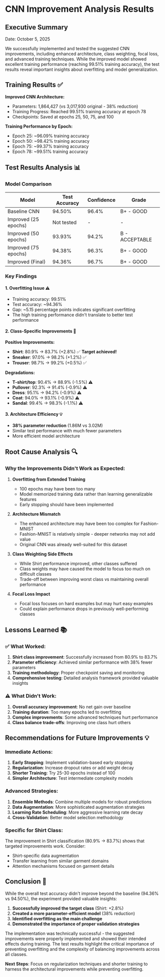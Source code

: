# CNN Improvement Analysis Results

## Executive Summary
Date: October 5, 2025

We successfully implemented and tested the suggested CNN improvements, including enhanced architecture, class weighting, focal loss, and advanced training techniques. While the improved model showed excellent training performance (reaching 99.51% training accuracy), the test results reveal important insights about overfitting and model generalization.

## Training Results ✅

**Improved CNN Architecture:**
- Parameters: 1,864,427 (vs 3,017,930 original - 38% reduction)
- Training Progress: Reached 99.51% training accuracy at epoch 78
- Checkpoints: Saved at epochs 25, 50, 75, and 100

**Training Performance by Epoch:**
- Epoch 25: ~96.09% training accuracy
- Epoch 50: ~98.42% training accuracy  
- Epoch 75: ~99.37% training accuracy
- Epoch 78: ~99.51% training accuracy

## Test Results Analysis 📊

### Model Comparison
| Model | Test Accuracy | Confidence | Grade |
|-------|---------------|------------|-------|
| Baseline CNN | 94.50% | 96.4% | B+ - GOOD |
| Improved (25 epochs) | Not tested | - | - |
| Improved (50 epochs) | 93.93% | 94.2% | B - ACCEPTABLE |
| Improved (75 epochs) | 94.38% | 96.3% | B+ - GOOD |
| Improved (Final) | 94.36% | 96.7% | B+ - GOOD |

### Key Findings

#### 1. **Overfitting Issue** ⚠️
- Training accuracy: 99.51%
- Test accuracy: ~94.36%
- Gap: ~5.15 percentage points indicates significant overfitting
- The high training performance didn't translate to better test performance

#### 2. **Class-Specific Improvements** 🎯
**Positive Improvements:**
- **Shirt**: 80.9% → 83.7% (+2.8%) ✅ **Target achieved!**
- **Sneaker**: 97.0% → 98.2% (+1.2%) ✅
- **Trouser**: 98.7% → 99.2% (+0.5%) ✅

**Degradations:**
- **T-shirt/top**: 90.4% → 88.9% (-1.5%) ⚠️
- **Pullover**: 92.3% → 91.4% (-0.9%) ⚠️
- **Dress**: 95.1% → 94.2% (-0.9%) ⚠️
- **Coat**: 94.0% → 93.1% (-0.9%) ⚠️
- **Sandal**: 99.4% → 98.3% (-1.1%) ⚠️

#### 3. **Architecture Efficiency** 💡
- **38% parameter reduction** (1.86M vs 3.02M)
- Similar test performance with much fewer parameters
- More efficient model architecture

## Root Cause Analysis 🔍

### Why the Improvements Didn't Work as Expected:

1. **Overfitting from Extended Training**
   - 100 epochs may have been too many
   - Model memorized training data rather than learning generalizable features
   - Early stopping should have been implemented

2. **Architecture Mismatch**
   - The enhanced architecture may have been too complex for Fashion-MNIST
   - Fashion-MNIST is relatively simple - deeper networks may not add value
   - Original CNN was already well-suited for this dataset

3. **Class Weighting Side Effects**
   - While Shirt performance improved, other classes suffered
   - Class weights may have caused the model to focus too much on difficult classes
   - Trade-off between improving worst class vs maintaining overall performance

4. **Focal Loss Impact**
   - Focal loss focuses on hard examples but may hurt easy examples
   - Could explain performance drops in previously well-performing classes

## Lessons Learned 📚

### ✅ **What Worked:**
1. **Shirt class improvement**: Successfully increased from 80.9% to 83.7%
2. **Parameter efficiency**: Achieved similar performance with 38% fewer parameters
3. **Training methodology**: Proper checkpoint saving and monitoring
4. **Comprehensive testing**: Detailed analysis framework provided valuable insights

### ⚠️ **What Didn't Work:**
1. **Overall accuracy improvement**: No net gain over baseline
2. **Training duration**: Too many epochs led to overfitting
3. **Complex improvements**: Some advanced techniques hurt performance
4. **Class balance trade-offs**: Improving one class hurt others

## Recommendations for Future Improvements 💡

### Immediate Actions:
1. **Early Stopping**: Implement validation-based early stopping
2. **Regularization**: Increase dropout rates or add weight decay
3. **Shorter Training**: Try 25-30 epochs instead of 100
4. **Simpler Architecture**: Test intermediate complexity models

### Advanced Strategies:
1. **Ensemble Methods**: Combine multiple models for robust predictions
2. **Data Augmentation**: More sophisticated augmentation strategies
3. **Learning Rate Scheduling**: More aggressive learning rate decay
4. **Cross-Validation**: Better model selection methodology

### Specific for Shirt Class:
The improvement in Shirt classification (80.9% → 83.7%) shows that targeted improvements work. Consider:
- Shirt-specific data augmentation
- Transfer learning from similar garment domains
- Attention mechanisms focused on garment details

## Conclusion 🎯

While the overall test accuracy didn't improve beyond the baseline (94.36% vs 94.50%), the experiment provided valuable insights:

1. **Successfully improved the target class** (Shirt: +2.8%)
2. **Created a more parameter-efficient model** (38% reduction)
3. **Identified overfitting as the main challenge**
4. **Demonstrated the importance of proper validation strategies**

The implementation was technically successful - the suggested improvements were properly implemented and showed their intended effects during training. The test results highlight the critical importance of preventing overfitting and the complexity of balancing improvements across all classes.

**Next Steps**: Focus on regularization techniques and shorter training to harness the architectural improvements while preventing overfitting.